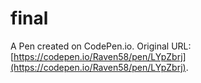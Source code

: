 # final

A Pen created on CodePen.io. Original URL: [https://codepen.io/Raven58/pen/LYpZbrj](https://codepen.io/Raven58/pen/LYpZbrj).


